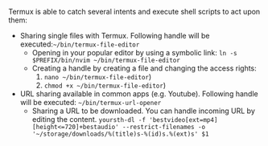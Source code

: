 Termux is able to catch several intents and execute shell scripts to act
upon them:

- Sharing single files with Termux.
  Following handle will be executed:`~/bin/termux-file-editor`
  - Opening in your popular editor by using a symbolic link:
    `ln -s $PREFIX/bin/nvim ~/bin/termux-file-editor`
  - Creating a handle by creating a file and changing the access rights:
    1.  `nano ~/bin/termux-file-editor`)
    2.  `chmod +x ~/bin/termux-file-editor`)
- URL sharing available in common apps (e.g. Youtube).
  Following handle will be executed: `~/bin/termux-url-opener`
  - Sharing a URL to be downloaded.
    You can handle incoming URL by editing the content.
    `yoursth-dl -f 'bestvideo[ext=mp4][height<=720]+bestaudio' --restrict-filenames -o '~/storage/downloads/%(title)s-%(id)s.%(ext)s' $1`